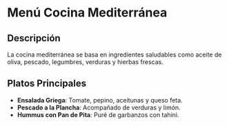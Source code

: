 # Menú Cocina Mediterránea

## Descripción

La cocina mediterránea se basa en ingredientes saludables como aceite de oliva, pescado, legumbres, verduras y hierbas frescas.

## Platos Principales

- **Ensalada Griega**: Tomate, pepino, aceitunas y queso feta.
- **Pescado a la Plancha**: Acompañado de verduras y limón.
- **Hummus con Pan de Pita**: Puré de garbanzos con tahini.